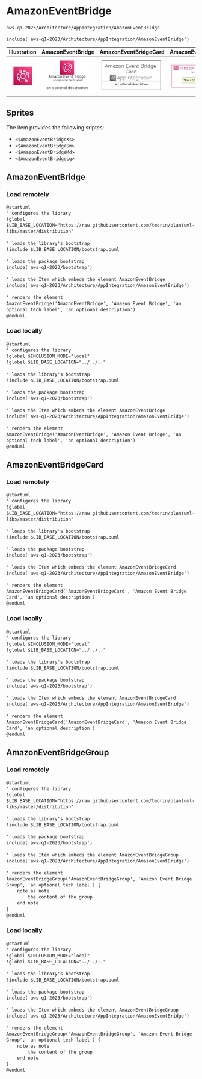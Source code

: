 # AmazonEventBridge


```text
aws-q1-2023/Architecture/AppIntegration/AmazonEventBridge
```

```text
include('aws-q1-2023/Architecture/AppIntegration/AmazonEventBridge')
```



| Illustration | AmazonEventBridge | AmazonEventBridgeCard | AmazonEventBridgeGroup |
| :---: | :---: | :---: | :---: |
| ![illustration for Illustration](../../../aws-q1-2023/Architecture/AppIntegration/AmazonEventBridge.png) | ![illustration for AmazonEventBridge](../../../aws-q1-2023/Architecture/AppIntegration/AmazonEventBridge.Local.png) | ![illustration for AmazonEventBridgeCard](../../../aws-q1-2023/Architecture/AppIntegration/AmazonEventBridgeCard.Local.png) | ![illustration for AmazonEventBridgeGroup](../../../aws-q1-2023/Architecture/AppIntegration/AmazonEventBridgeGroup.Local.png) |



## Sprites
The item provides the following sriptes:

- `<$AmazonEventBridgeXs>`
- `<$AmazonEventBridgeSm>`
- `<$AmazonEventBridgeMd>`
- `<$AmazonEventBridgeLg>`





## AmazonEventBridge

### Load remotely
```plantuml
@startuml
' configures the library
!global $LIB_BASE_LOCATION="https://raw.githubusercontent.com/tmorin/plantuml-libs/master/distribution"

' loads the library's bootstrap
!include $LIB_BASE_LOCATION/bootstrap.puml

' loads the package bootstrap
include('aws-q1-2023/bootstrap')

' loads the Item which embeds the element AmazonEventBridge
include('aws-q1-2023/Architecture/AppIntegration/AmazonEventBridge')

' renders the element
AmazonEventBridge('AmazonEventBridge', 'Amazon Event Bridge', 'an optional tech label', 'an optional description')
@enduml
```

### Load locally
```plantuml
@startuml
' configures the library
!global $INCLUSION_MODE="local"
!global $LIB_BASE_LOCATION="../../.."

' loads the library's bootstrap
!include $LIB_BASE_LOCATION/bootstrap.puml

' loads the package bootstrap
include('aws-q1-2023/bootstrap')

' loads the Item which embeds the element AmazonEventBridge
include('aws-q1-2023/Architecture/AppIntegration/AmazonEventBridge')

' renders the element
AmazonEventBridge('AmazonEventBridge', 'Amazon Event Bridge', 'an optional tech label', 'an optional description')
@enduml
```

## AmazonEventBridgeCard

### Load remotely
```plantuml
@startuml
' configures the library
!global $LIB_BASE_LOCATION="https://raw.githubusercontent.com/tmorin/plantuml-libs/master/distribution"

' loads the library's bootstrap
!include $LIB_BASE_LOCATION/bootstrap.puml

' loads the package bootstrap
include('aws-q1-2023/bootstrap')

' loads the Item which embeds the element AmazonEventBridgeCard
include('aws-q1-2023/Architecture/AppIntegration/AmazonEventBridge')

' renders the element
AmazonEventBridgeCard('AmazonEventBridgeCard', 'Amazon Event Bridge Card', 'an optional description')
@enduml
```

### Load locally
```plantuml
@startuml
' configures the library
!global $INCLUSION_MODE="local"
!global $LIB_BASE_LOCATION="../../.."

' loads the library's bootstrap
!include $LIB_BASE_LOCATION/bootstrap.puml

' loads the package bootstrap
include('aws-q1-2023/bootstrap')

' loads the Item which embeds the element AmazonEventBridgeCard
include('aws-q1-2023/Architecture/AppIntegration/AmazonEventBridge')

' renders the element
AmazonEventBridgeCard('AmazonEventBridgeCard', 'Amazon Event Bridge Card', 'an optional description')
@enduml
```

## AmazonEventBridgeGroup

### Load remotely
```plantuml
@startuml
' configures the library
!global $LIB_BASE_LOCATION="https://raw.githubusercontent.com/tmorin/plantuml-libs/master/distribution"

' loads the library's bootstrap
!include $LIB_BASE_LOCATION/bootstrap.puml

' loads the package bootstrap
include('aws-q1-2023/bootstrap')

' loads the Item which embeds the element AmazonEventBridgeGroup
include('aws-q1-2023/Architecture/AppIntegration/AmazonEventBridge')

' renders the element
AmazonEventBridgeGroup('AmazonEventBridgeGroup', 'Amazon Event Bridge Group', 'an optional tech label') {
    note as note
        the content of the group
    end note
}
@enduml
```

### Load locally
```plantuml
@startuml
' configures the library
!global $INCLUSION_MODE="local"
!global $LIB_BASE_LOCATION="../../.."

' loads the library's bootstrap
!include $LIB_BASE_LOCATION/bootstrap.puml

' loads the package bootstrap
include('aws-q1-2023/bootstrap')

' loads the Item which embeds the element AmazonEventBridgeGroup
include('aws-q1-2023/Architecture/AppIntegration/AmazonEventBridge')

' renders the element
AmazonEventBridgeGroup('AmazonEventBridgeGroup', 'Amazon Event Bridge Group', 'an optional tech label') {
    note as note
        the content of the group
    end note
}
@enduml
```

